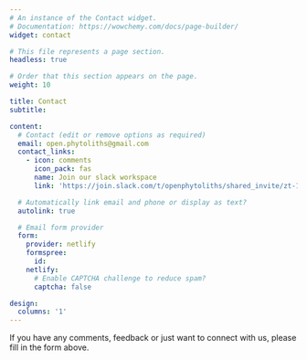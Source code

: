 ```yaml
---
# An instance of the Contact widget.
# Documentation: https://wowchemy.com/docs/page-builder/
widget: contact

# This file represents a page section.
headless: true

# Order that this section appears on the page.
weight: 10

title: Contact
subtitle:

content:
  # Contact (edit or remove options as required)
  email: open.phytoliths@gmail.com
  contact_links:
    - icon: comments
      icon_pack: fas
      name: Join our slack workspace
      link: 'https://join.slack.com/t/openphytoliths/shared_invite/zt-1akxgco84-cz4Dii0Q5gXeb9J49UgYoQ'

  # Automatically link email and phone or display as text?
  autolink: true

  # Email form provider
  form:
    provider: netlify
    formspree:
      id:
    netlify:
      # Enable CAPTCHA challenge to reduce spam?
      captcha: false

design:
  columns: '1'
---
```


If you have any comments, feedback or just want to connect with us, please fill in the form above. 
